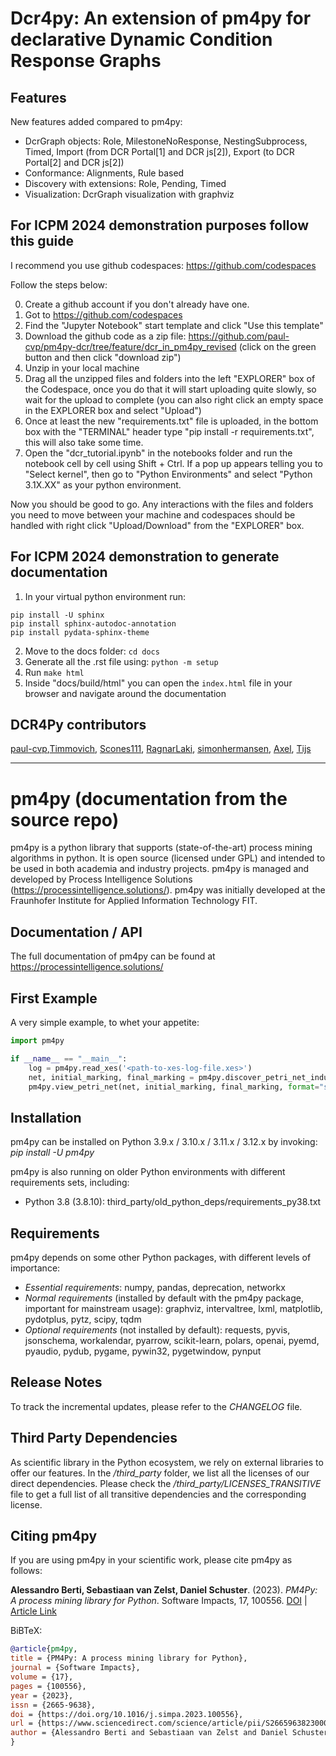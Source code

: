 # Dcr4py: An extension of pm4py for declarative Dynamic Condition Response Graphs

## Features

New features added compared to pm4py:
* DcrGraph objects: Role, MilestoneNoResponse, NestingSubprocess, Timed, Import (from DCR Portal[1] and DCR js[2]), Export (to DCR Portal[2] and DCR js[2])
* Conformance: Alignments, Rule based
* Discovery with extensions: Role, Pending, Timed
* Visualization: DcrGraph visualization with graphviz

## For ICPM 2024 demonstration purposes follow this guide

I recommend you use github codespaces: https://github.com/codespaces

Follow the steps below:

0. Create a github account if you don't already have one.
1. Got to https://github.com/codespaces
2. Find the "Jupyter Notebook" start template and click "Use this template"
3. Download the github code as a zip file: https://github.com/paul-cvp/pm4py-dcr/tree/feature/dcr_in_pm4py_revised (click on the green button and then click "download zip")
4. Unzip in your local machine
5. Drag all the unzipped files and folders into the left "EXPLORER" box of the Codespace, once you do that it will start uploading quite slowly, so wait for the upload to complete (you can also right click an empty space in the EXPLORER box and select "Upload")
6. Once at least the new "requirements.txt" file is uploaded, in the bottom box with the "TERMINAL" header type "pip install -r requirements.txt", this will also take some time.
7. Open the "dcr_tutorial.ipynb" in the notebooks folder and run the notebook cell by cell using Shift + Ctrl. If a pop up appears telling you to "Select kernel", then go to "Python Environments" and select "Python 3.1X.XX" as your python environment. 

Now you should be good to go. Any interactions with the files and folders you need to move between your machine and codespaces should be handled with right click "Upload/Download" from the "EXPLORER" box.

## For ICPM 2024 demonstration to generate documentation

1. In your virtual python environment run: 
```
pip install -U sphinx
pip install sphinx-autodoc-annotation
pip install pydata-sphinx-theme
```
2. Move to the docs folder: ```cd docs```
3. Generate all the .rst file using: ```python -m setup```
4. Run ```make html```
5. Inside "docs/build/html" you can open the ```index.html``` file in your browser and navigate around the documentation

## DCR4Py contributors

[paul-cvp](https://github.com/paul-cvp),[Timmovich](https://github.com/Timmovich), [Scones111](https://github.com/Scones111), [RagnarLaki](https://github.com/RagnarLaki), 
[simonhermansen](https://github.com/simonhermansen), [Axel](https://github.com/Axel0087), [Tijs](https://github.com/tslaats)

---------------------------------------------------------------------------------------------------------------------------------------------------------------------------------
# pm4py (documentation from the source repo)
pm4py is a python library that supports (state-of-the-art) process mining algorithms in python. 
It is open source (licensed under GPL) and intended to be used in both academia and industry projects.
pm4py is managed and developed by Process Intelligence Solutions (https://processintelligence.solutions/).
pm4py was initially developed at the Fraunhofer Institute for Applied Information Technology FIT.

## Documentation / API
The full documentation of pm4py can be found at https://processintelligence.solutions/

## First Example
A very simple example, to whet your appetite:

```python
import pm4py

if __name__ == "__main__":
    log = pm4py.read_xes('<path-to-xes-log-file.xes>')
    net, initial_marking, final_marking = pm4py.discover_petri_net_inductive(log)
    pm4py.view_petri_net(net, initial_marking, final_marking, format="svg")
```

## Installation
pm4py can be installed on Python 3.9.x / 3.10.x / 3.11.x / 3.12.x by invoking:
*pip install -U pm4py*

pm4py is also running on older Python environments with different requirements sets, including:
- Python 3.8 (3.8.10): third_party/old_python_deps/requirements_py38.txt

## Requirements
pm4py depends on some other Python packages, with different levels of importance:
* *Essential requirements*: numpy, pandas, deprecation, networkx
* *Normal requirements* (installed by default with the pm4py package, important for mainstream usage): graphviz, intervaltree, lxml, matplotlib, pydotplus, pytz, scipy, tqdm
* *Optional requirements* (not installed by default): requests, pyvis, jsonschema, workalendar, pyarrow, scikit-learn, polars, openai, pyemd, pyaudio, pydub, pygame, pywin32, pygetwindow, pynput

## Release Notes
To track the incremental updates, please refer to the *CHANGELOG* file.

## Third Party Dependencies
As scientific library in the Python ecosystem, we rely on external libraries to offer our features.
In the */third_party* folder, we list all the licenses of our direct dependencies.
Please check the */third_party/LICENSES_TRANSITIVE* file to get a full list of all transitive dependencies and the corresponding license.

## Citing pm4py
If you are using pm4py in your scientific work, please cite pm4py as follows:

**Alessandro Berti, Sebastiaan van Zelst, Daniel Schuster**. (2023). *PM4Py: A process mining library for Python*. Software Impacts, 17, 100556. [DOI](https://doi.org/10.1016/j.simpa.2023.100556) | [Article Link](https://www.sciencedirect.com/science/article/pii/S2665963823000933)

BiBTeX:

```bibtex
@article{pm4py,  
title = {PM4Py: A process mining library for Python},  
journal = {Software Impacts},  
volume = {17},  
pages = {100556},  
year = {2023},  
issn = {2665-9638},  
doi = {https://doi.org/10.1016/j.simpa.2023.100556},  
url = {https://www.sciencedirect.com/science/article/pii/S2665963823000933},  
author = {Alessandro Berti and Sebastiaan van Zelst and Daniel Schuster},  
}
```

